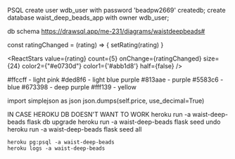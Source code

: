 PSQL
create user wdb_user with password 'beadpw2669' createdb;
create database waist_deep_beads_app with owner wdb_user;

db schema
https://drawsql.app/me-231/diagrams/waistdeepbeads#

const ratingChanged = (rating) => {
        setRating(rating)
    }

<ReactStars value={rating} count={5} onChange={ratingChanged} size={24} color2={"#e0730d"} color1={'#abb1d8'} half={false} />


#ffccff - light pink
#ded8f6 - light blue purple
#813aae - purple
#5583c6 - blue
#673398 - deep purple
#fff139 - yellow

import simplejson as json
json.dumps(self.price, use_decimal=True)

IN CASE HEROKU DB DOESN'T WANT TO WORK
    heroku run -a waist-deep-beads flask db upgrade
    heroku run -a waist-deep-beads flask seed undo
    heroku run -a waist-deep-beads flask seed all

    heroku pg:psql -a waist-deep-beads
    heroku logs -a waist-deep-beads
